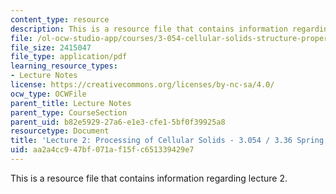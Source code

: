 ```yaml
---
content_type: resource
description: This is a resource file that contains information regarding lecture 2.
file: /ol-ocw-studio-app/courses/3-054-cellular-solids-structure-properties-and-applications-spring-2015/aa2a4cc947bf071af15fc651339429e7_MIT3_054S15_L2_Proc.pdf
file_size: 2415047
file_type: application/pdf
learning_resource_types:
- Lecture Notes
license: https://creativecommons.org/licenses/by-nc-sa/4.0/
ocw_type: OCWFile
parent_title: Lecture Notes
parent_type: CourseSection
parent_uid: b82e5929-27a6-e1e3-cfe1-5bf0f39925a8
resourcetype: Document
title: 'Lecture 2: Processing of Cellular Solids - 3.054 / 3.36 Spring 2015'
uid: aa2a4cc9-47bf-071a-f15f-c651339429e7
---
```

This is a resource file that contains information regarding lecture 2.
